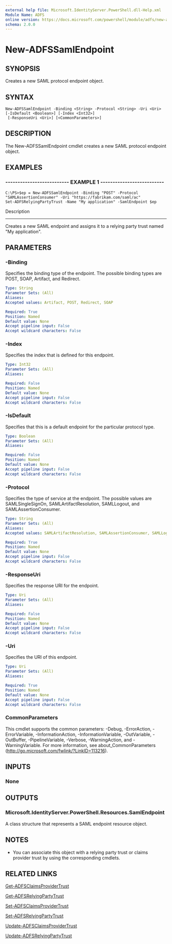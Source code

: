 ```yaml
---
external help file: Microsoft.IdentityServer.PowerShell.dll-Help.xml
Module Name: ADFS
online version: https://docs.microsoft.com/powershell/module/adfs/new-adfssamlendpoint?view=windowsserver2012-ps&wt.mc_id=ps-gethelp
schema: 2.0.0
---
```


# New-ADFSSamlEndpoint

## SYNOPSIS
Creates a new SAML protocol endpoint object.

## SYNTAX

```
New-ADFSSamlEndpoint -Binding <String> -Protocol <String> -Uri <Uri> [-IsDefault <Boolean>] [-Index <Int32>]
 [-ResponseUri <Uri>] [<CommonParameters>]
```

## DESCRIPTION
The New-ADFSSamlEndpoint cmdlet creates a new SAML protocol endpoint object.

## EXAMPLES

### -------------------------- EXAMPLE 1 --------------------------
```
C:\PS>$ep = New-ADFSSamlEndpoint -Binding "POST" -Protocol "SAMLAssertionConsumer" -Uri "https://fabrikam.com/saml/ac"
Set-ADFSRelyingPartyTrust -Name "My application" -SamlEndpoint $ep
```

Description

-----------

Creates a new SAML endpoint and assigns it to a relying party trust named "My application".

## PARAMETERS

### -Binding
Specifies the binding type of the endpoint.
The possible binding types are POST, SOAP, Artifact, and Redirect.

```yaml
Type: String
Parameter Sets: (All)
Aliases: 
Accepted values: Artifact, POST, Redirect, SOAP

Required: True
Position: Named
Default value: None
Accept pipeline input: False
Accept wildcard characters: False
```

### -Index
Specifies the index that is defined for this endpoint.

```yaml
Type: Int32
Parameter Sets: (All)
Aliases: 

Required: False
Position: Named
Default value: None
Accept pipeline input: False
Accept wildcard characters: False
```

### -IsDefault
Specifies that this is a default endpoint for the particular protocol type.

```yaml
Type: Boolean
Parameter Sets: (All)
Aliases: 

Required: False
Position: Named
Default value: None
Accept pipeline input: False
Accept wildcard characters: False
```

### -Protocol
Specifies the type of service at the endpoint.
The possible values are SAMLSingleSignOn, SAMLArtifactResolution, SAMLLogout, and SAMLAssertionConsumer.

```yaml
Type: String
Parameter Sets: (All)
Aliases: 
Accepted values: SAMLArtifactResolution, SAMLAssertionConsumer, SAMLLogout, SAMLSingleSignOn

Required: True
Position: Named
Default value: None
Accept pipeline input: False
Accept wildcard characters: False
```

### -ResponseUri
Specifies the response URI for the endpoint.

```yaml
Type: Uri
Parameter Sets: (All)
Aliases: 

Required: False
Position: Named
Default value: None
Accept pipeline input: False
Accept wildcard characters: False
```

### -Uri
Specifies the URI of this endpoint.

```yaml
Type: Uri
Parameter Sets: (All)
Aliases: 

Required: True
Position: Named
Default value: None
Accept pipeline input: False
Accept wildcard characters: False
```

### CommonParameters
This cmdlet supports the common parameters: -Debug, -ErrorAction, -ErrorVariable, -InformationAction, -InformationVariable, -OutVariable, -OutBuffer, -PipelineVariable, -Verbose, -WarningAction, and -WarningVariable. For more information, see about_CommonParameters (http://go.microsoft.com/fwlink/?LinkID=113216).

## INPUTS

### None

## OUTPUTS

### Microsoft.IdentityServer.PowerShell.Resources.SamlEndpoint
A class structure that represents a SAML endpoint resource object.

## NOTES
* You can associate this object with a relying party trust or claims provider trust by using the corresponding cmdlets.

## RELATED LINKS

[Get-ADFSClaimsProviderTrust](./Get-ADFSClaimsProviderTrust.md)

[Get-ADFSRelyingPartyTrust](./Get-ADFSRelyingPartyTrust.md)

[Set-ADFSClaimsProviderTrust](./Set-ADFSClaimsProviderTrust.md)

[Set-ADFSRelyingPartyTrust](./Set-ADFSRelyingPartyTrust.md)

[Update-ADFSClaimsProviderTrust](./Update-ADFSClaimsProviderTrust.md)

[Update-ADFSRelyingPartyTrust](./Update-ADFSRelyingPartyTrust.md)

